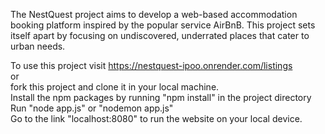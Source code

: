 The NestQuest project aims to develop a web-based accommodation booking platform inspired by the popular
service AirBnB. This project sets itself apart by focusing on undiscovered, underrated places that cater to urban
needs.

To use this project visit https://nestquest-ipoo.onrender.com/listings <br>
                              or <br>
fork this project and clone it in your local machine. <br>
Install the npm packages by running "npm install" in the project directory<br>
Run "node app.js" or "nodemon app.js" <br>
Go to the link "localhost:8080" to run the website on your local device.


                              
